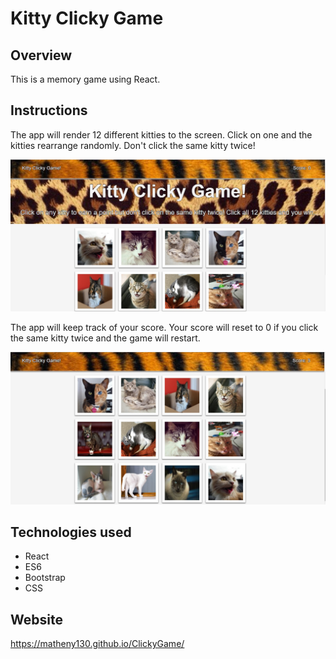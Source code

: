 # Kitty Clicky Game

## Overview

This is a memory game using React.


## Instructions

The app will render 12 different kitties to the screen. Click on one and the kitties rearrange randomly. Don't click the same kitty twice!

![Kitty Clicky Game](./public/img/catgame.jpg)

The app will keep track of your score. Your score will reset to 0 if you click the same kitty twice and the game will restart.

![Game in Progress](./public/img/catgame2.jpg)


## Technologies used

* React
* ES6
* Bootstrap
* CSS

## Website

https://matheny130.github.io/ClickyGame/
